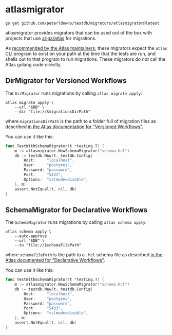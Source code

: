 # atlasmigrator

```shell
go get github.com/peterldowns/testdb/migrators/atlasmigrator@latest
```

atlasmigrator provides migrators that can be used out of the box with projects that use [ariga/atlas](https://github.com/ariga/atlas) for migrations.

As [recommended by the Atlas maintainers](https://github.com/ariga/atlas/issues/1527#issuecomment-1465123713), these migrators expect the `atlas` CLI program to exist on your path at the time that the tests are run, and shells out to that program to run migrations. These migrators do *not* call the Atlas golang code directly.


## DirMigrator for Versioned Workflows

The `DirMigrator` runs migrations by calling `atlas migrate apply`:

```shell
atlas migrate apply \
    --url "$DB" \
    --dir "file://$migrationsDirPath"
```

where `migrationsDirPath` is the path to a folder full
of migration files as described [in the Atlas documentation for "Versioned Workflows"](https://atlasgo.io/versioned/apply).

You can use it like this:

```go
func TestWithSchemaMigrator(t *testing.T) {
	m := atlasmigrator.NewSchemaMigrator("schema.hcl")
	db := testdb.New(t, testdb.Config{
		Host:     "localhost",
		User:     "postgres",
		Password: "password",
		Port:     "5433",
		Options:  "sslmode=disable",
	}, m)
	assert.NotEqual(t, nil, db)
}
```

## SchemaMigrator for Declarative Workflows

The `SchemaMigrator` runs migrations by calling `atlas schema apply`:

```shell
atlas schema apply \
    --auto-approve
    --url "$DB" \
    --to "file://$schemaFilePath"
```

where `schemaFilePath` is the path to a `.hcl` schema file as described [in the Atlas documented for "Declarative Workflows"](https://atlasgo.io/declarative/apply).

You can use it like this:
```go
func TestWithSchemaMigrator(t *testing.T) {
	m := atlasmigrator.NewSchemaMigrator("schema.hcl")
	db := testdb.New(t, testdb.Config{
		Host:     "localhost",
		User:     "postgres",
		Password: "password",
		Port:     "5433",
		Options:  "sslmode=disable",
	}, m)
	assert.NotEqual(t, nil, db)
}
```

